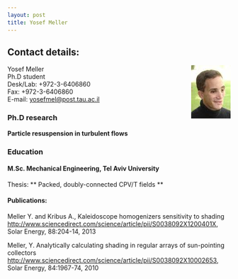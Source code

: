 ```yaml
---
layout: post
title: Yosef Meller
---
```


## Contact details:

<html>
<img src = "../images/yosef.jpeg" align = "right">
</html>

Yosef Meller  
Ph.D student   
Desk/Lab: +972-3-6406860   
Fax: +972-3-6406860   
E-mail: <yosefmel@post.tau.ac.il>  


### Ph.D research

**Particle resuspension in turbulent flows**

### Education

#### M.Sc. Mechanical Engineering, Tel Aviv University

Thesis: ** Packed, doubly-connected CPV/T fields **

#### Publications:

Meller Y. and Kribus A., Kaleidoscope homogenizers sensitivity to shading <http://www.sciencedirect.com/science/article/pii/S0038092X1200401X>, Solar Energy, 88:204-14, 2013

Meller, Y. Analytically calculating shading in regular arrays of sun-pointing collectors <http://www.sciencedirect.com/science/article/pii/S0038092X10002653>, Solar Energy, 84:1967-74, 2010
